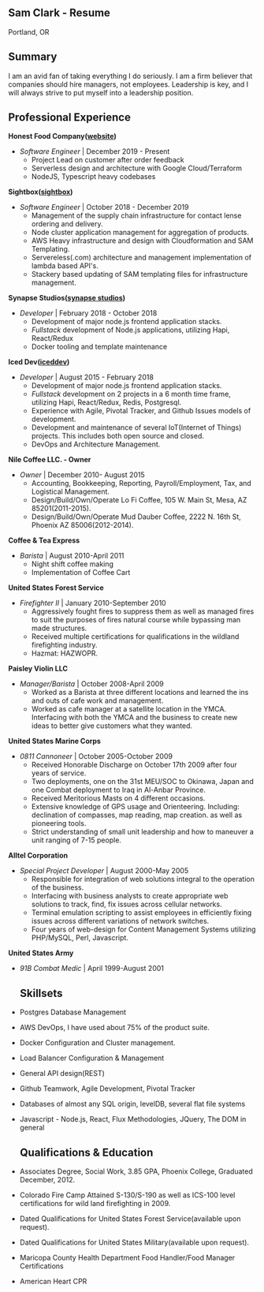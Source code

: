 Sam Clark - Resume
-----------------
Portland, OR

Summary
-----

I am an avid fan of taking everything I do seriously.  I am a firm believer that companies should hire managers, not employees.  Leadership is key, and I will always strive to put myself into a leadership position.


Professional Experience  
-----------


**Honest Food Company([website](https://honestfoodcompany.de))**

* *Software Engineer* | December 2019 - Present
    * Project Lead on customer after order feedback
    * Serverless design and architecture with Google Cloud/Terraform
    * NodeJS, Typescript heavy codebases

**Sightbox([sightbox](https://sightbox.com))**

* *Software Engineer* | October 2018 - December 2019
    * Management of the supply chain infrastructure for contact lense ordering and delivery.
    * Node cluster application management for aggregation of products.
    * AWS Heavy infrastructure and design with Cloudformation and SAM Templating.
    * Servereless(.com) architecture and management implementation of lambda based API's.
    * Stackery based updating of SAM templating files for infrastructure management.


**Synapse Studios([synapse studios](https://synapsestudios.com))**

* *Developer* | February 2018 - October 2018
    * Development of major node.js frontend application stacks.
    * *Fullstack* development of Node.js applications, utilizing Hapi, React/Redux
    * Docker tooling and template maintenance

**Iced Dev([iceddev](http://iceddev.com))**

* *Developer* | August 2015 - February 2018
    * Development of major node.js frontend application stacks.
    * *Fullstack* development on 2 projects in a 6 month time frame, utilizing Hapi, React/Redux, Redis, Postgresql.
    * Experience with Agile, Pivotal Tracker, and Github Issues models of development.
    * Development and maintenance of several IoT(Internet of Things) projects.  This includes both open source and closed.
    * DevOps and Architecture Management.

**Nile Coffee LLC. - Owner**

* *Owner* | December 2010- August 2015
  * Accounting, Bookkeeping, Reporting, Payroll/Employment, Tax, and Logistical Management.
  * Design/Build/Own/Operate Lo Fi Coffee, 105 W. Main St, Mesa, AZ 85201(2011-2015).
  * Design/Build/Own/Operate Mud Dauber Coffee, 2222 N. 16th St, Phoenix AZ 85006(2012-2014).

**Coffee & Tea Express**

* *Barista* | August 2010-April 2011
  * Night shift coffee making
  * Implementation of Coffee Cart

**United States Forest Service**

* *Firefighter II* | January 2010-September 2010
  * Aggressively fought fires to suppress them as well as managed fires to suit the purposes of fires natural course while bypassing man made structures.
  * Received multiple certifications for qualifications in the wildland firefighting industry.
  * Hazmat: HAZWOPR.

**Paisley Violin LLC**

* *Manager/Barista* | October 2008-April 2009
  * Worked as a Barista at three different locations and learned the ins and outs of cafe work and management.
  * Worked as cafe manager at a satellite location in the YMCA. Interfacing with both the YMCA and the business to create new ideas to better give customers what they wanted.

**United States Marine Corps**

* *0811 Cannoneer* | October 2005-October 2009
  * Received Honorable Discharge on October 17th 2009 after four years of service.
  * Two deployments, one on the 31st MEU/SOC to Okinawa, Japan and one Combat deployment to Iraq in Al-Anbar Province.
  * Received Meritorious Masts on 4 different occasions.
  * Extensive knowledge of GPS usage and Orienteering. Including: declination of compasses, map reading, map creation. as well as pioneering tools.
  * Strict understanding of small unit leadership and how to maneuver a unit ranging of 7-15 people.

**Alltel Corporation**

* *Special Project Developer* | August 2000-May 2005
  * Responsible for integration of web solutions integral to the operation of the business.
  * Interfacing with business analysts to create appropriate web solutions to track, find, fix issues across cellular networks.
  * Terminal emulation scripting to assist employees in efficiently fixing issues across different variations of network switches.
  * Four years of web-design for Content Management Systems utilizing PHP/MySQL, Perl, Javascript.

**United States Army**

* *91B Combat Medic* | April 1999-August 2001

    Skillsets
    ---
* Postgres Database Management
* AWS DevOps, I have used about 75% of the product suite.
* Docker Configuration and Cluster management.
* Load Balancer Configuration & Management
* General API design(REST)
* Github Teamwork, Agile Development, Pivotal Tracker
* Databases of almost any SQL origin, levelDB, several flat file systems
* Javascript - Node.js, React, Flux Methodologies, JQuery, The DOM in general

    Qualifications & Education
    -----------------

* Associates Degree, Social Work, 3.85 GPA, Phoenix College, Graduated December, 2012.
* Colorado Fire Camp Attained S-130/S-190 as well as ICS-100 level certifications for wild land firefighting in 2009.
* Dated Qualifications for United States Forest Service(available upon request).
* Dated Qualifications for United States Military(available upon request).
* Maricopa County Health Department Food Handler/Food Manager Certifications
* American Heart CPR

